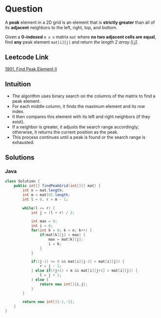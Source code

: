 # Question

A **peak** element in a 2D grid is an element that is **strictly greater** than all of its **adjacent** neighbors to the left, right, top, and bottom.

Given a **0-indexed** `m x n` matrix `mat` where **no two adjacent cells are equal**, find **any** peak element `mat[i][j]` and return _the length 2 array [i,j]._

## Leetcode Link

[1901. Find Peak Element II](https://leetcode.com/problems/find-a-peak-element-ii/)

## Intuition

- The algorithm uses binary search on the columns of the matrix to find a peak element.
- For each middle column, it finds the maximum element and its row index.
- It then compares this element with its left and right neighbors (if they exist).
- If a neighbor is greater, it adjusts the search range accordingly; otherwise, it returns the current position as the peak.
- This process continues until a peak is found or the search range is exhausted.

## Solutions

### Java

```java
class Solution {
    public int[] findPeakGrid(int[][] mat) {
        int n = mat.length;
        int m = mat[0].length;
        int l = 0, r = m - 1;

        while(l <= r) {
            int j = (l + r) / 2;

            int max = 0;
            int i = 0;
            for(int k = 0; k < n; k++) {
                if(mat[k][j] > max) {
                    max = mat[k][j];
                    i = k;
                }
            }

            if((j-1) >= 0 && mat[i][j-1] > mat[i][j]) {
                r = j - 1;
            } else if((j+1) < m && mat[i][j+1] > mat[i][j]) {
                l = j + 1;
            } else {
                return new int[]{i,j};
            }
        }

        return new int[]{-1,-1};
    }
}
```
